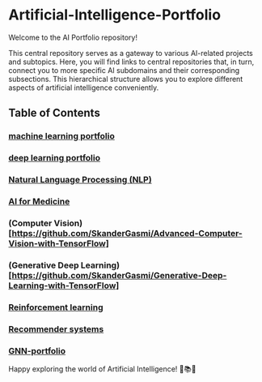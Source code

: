 # Artificial-Intelligence-Portfolio

Welcome to the AI Portfolio repository! 

This central repository serves as a gateway to various AI-related projects and subtopics. Here, you will find links to central repositories that, in turn, connect you to more specific AI subdomains and their corresponding subsections. This hierarchical structure allows you to explore different aspects of artificial intelligence conveniently.

## Table of Contents
### [machine learning portfolio](https://github.com/SkanderGasmi/ML-portfolio)

### [deep learning portfolio](https://github.com/SkanderGasmi/deep-learning-portfolio)

### [Natural Language Processing (NLP)](https://github.com/SkanderGasmi/NLP-portfolio)

### [AI for Medicine](https://github.com/SkanderGasmi/AI-For-Medicine)

### (Computer Vision)[https://github.com/SkanderGasmi/Advanced-Computer-Vision-with-TensorFlow]

### (Generative Deep Learning)[https://github.com/SkanderGasmi/Generative-Deep-Learning-with-TensorFlow]

### [Reinforcement learning](https://github.com/SkanderGasmi/reinforcement-learning)

### [Recommender systems](https://github.com/SkanderGasmi/recommender-systems)

### [GNN-portfolio](https://github.com/SkanderGasmi/GNN-portfolio)

Happy exploring the world of Artificial Intelligence! 🤖📚🔬

